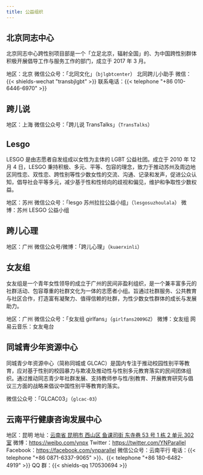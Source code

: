 ```yaml
---
title: 公益组织
---
```


## 北京同志中心

北京同志中心跨性别项目部是一个「立足北京，辐射全国」的、为中国跨性别群体积极开展倡导工作与服务工作的部门，成立于 2017 年 3 月。

地区：北京
微信公众号：「北同文化」（`bjlgbtcenter`）
北同跨儿小助手 微信：{{< shields-wechat "transbjlgbt" >}}
联系电话：{{< telephone "+86 010-6446-6970" >}}

## 跨儿说

地区：上海
微信公众号：「跨儿说 TransTalks」（`TransTalks`）

## Lesgo

LESGO 是由志愿者自发组成以女性为主体的 LGBT 公益社团。成立于 2010 年 12 月 4 日，LESGO 秉持积极、多元、平等、包容的理念，致力于推动苏州及周边地区同性恋、双性恋、跨性别等性少数女性的交流、沟通、记录和发声，促进公众认知，倡导社会平等多元，减少基于性和性倾向的歧视和偏见，维护和争取性少数权益。

地区：苏州
微信公众号：「lesgo 苏州拉拉公益小组」（`lesgosuzhoulala`）
微博：苏州 LESGO 公益小组

## 跨儿心理

地区：广州
微信公众号/微博：「跨儿心理」（`kuaerxinli`）

## 女友组

女友组是一个青年女性领导的成立于广州的民间非盈利组织，是一个兼丰富多元的社群活动、包容尊重的社群文化为一体的志愿者小组。旨通过社群服务、公共教育与社区合作，打造富有凝聚力、值得信赖的社群，为性少数女性群体的成长与发展助力。

地区：广州
微信公众号：「女友组 girlfans」（`girlfans2009GZ`）
微博：女友组
网易云音乐：女友电台

## 同城青少年资源中心

同城青少年资源中心（简称同城或 GLCAC）是国内专注于推动校园性别平等教育，应对基于性别的校园暴力与欺凌及推动性与性别多元教育落实的民间团体组织。通过推动同志青少年社群发展、支持教师参与性/别教育、开展教育研究与倡议三方面的战略来倡议中国性别平等教育的落实。

微信公众号：「GLCAC03」（`glcac-03`）

## 云南平行健康咨询发展中心

地区：昆明
地址：[云南省 昆明市 西山区 鱼课司街 东寺巷 53 号 1 栋 2 单元 302 室](https://amap.com/place/B0FFJKX03E)
微博：<https://weibo.com/ynpx>
Twitter：<https://twitter.com/YNParallel>
Facebook：<https://facebook.com/ynparallel>
微信公众号：云南平行
电话：{{< telephone "+86 0871-6337-9065" >}}、{{< telephone "+86 180-6482-4919" >}}
QQ 群：{{< shields-qq 170530694 >}}
